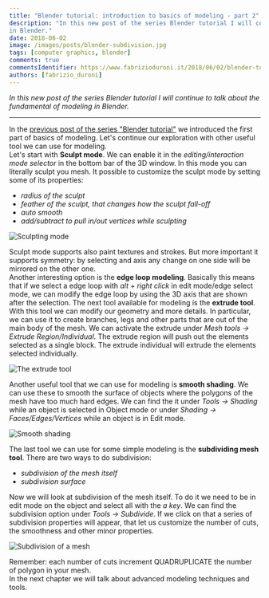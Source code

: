 ```yaml
---
title: "Blender tutorial: introduction to basics of modeling - part 2"
description: "In this new post of the series Blender tutorial I will continue to talk about the fundamental of modeling
in Blender."
date: 2018-06-02
image: /images/posts/blender-subdivision.jpg
tags: [computer graphics, blender]
comments: true
commentsIdentifier: https://www.fabrizioduroni.it/2018/06/02/blender-tutorial-4-modeling-basics-part-2/
authors: [fabrizio_duroni]
---
```


*In this new post of the series Blender tutorial I will continue to talk about the fundamental of modeling in Blender.*

---

In the [previous post of the series "Blender tutorial"](/2018/04/03/blender-tutorial-3-modeling-basics-part-1/) we
introduced the first part of basics of modeling. Let's continue our exploration with other useful tool we can use for
modeling.  
Let's start with **Sculpt mode**. We can enable it in the *editing/interaction mode selector* in the bottom bar of the
3D window. In this mode you can literally sculpt you mesh. It possible to customize the sculpt mode by setting some of
its properties:

* *radius of the sculpt*
* *feather of the sculpt, that changes how the sculpt fall-off*
* *auto smooth*
* *add/subtract to pull in/out vertices while sculpting*

![Sculpting mode](/images/posts/blender-sculpting.jpg)

Sculpt mode supports also paint textures and strokes. But more important it supports symmetry: by selecting and axis any
change on one side will be mirrored on the other one.  
Another interesting option is the **edge loop modeling**. Basically this means that if we select a edge loop with *alt +
right click* in edit mode/edge select mode, we can modify the edge loop by using the 3D axis that are shown after the
selection. The next tool available for modeling is the **extrude tool**. With this tool we can modify our geometry and
more details. In particular, we can use it to create branches, legs and other parts that are out of the main body of the
mesh. We can activate the extrude under *Mesh tools -> Extrude Region/Individual*. The extrude region will push out the
elements selected as a single block. The extrude individual will extrude the elements selected individually.

![The extrude tool](/images/posts/blender-extrude.jpg)

Another useful tool that we can use for modeling is **smooth shading**. We can use these to smooth the surface of
objects where the polygons of the mesh have too much hard edges. We can find the it under *Tools -> Shading* while an
object is selected in Object mode or under *Shading -> Faces/Edges/Vertices* while an object is in Edit mode.

![Smooth shading](/images/posts/blender-smooth-shading.jpg)

The last tool we can use for some simple modeling is the **subdividing mesh tool**. There are two ways to do
subdivision:

* *subdivision of the mesh itself*
* *subdivision surface*

Now we will look at subdivision of the mesh itself. To do it we need to be in edit mode on the object and select all
with the *a key*. We can find the subdivision option under *Tools -> Subdivide*. If we click on that a series of
subdivision properties will appear, that let us customize the number of cuts, the smoothness and other minor properties.

![Subdivision of a mesh](/images/posts/blender-subdivision.jpg)

Remember: each number of cuts increment QUADRUPLICATE the number of polygon in your mesh.  
In the next chapter we will talk about advanced modeling techniques and tools.
